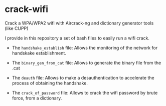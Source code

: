 # crack-wifi
Crack a WPA/WPA2 wifi with Aircrack-ng and dictionary generator tools (like CUPP)

I provide in this repository a set of bash files to easily run a wifi crack.

- The `handshake_establish` file: Allows the monitoring of the network for handskake establishment.

- The `binary_gen_from_cat` file: Allows to generate the binary file from the .cat

- The `deauth` file: Allows to make a desauthentication to accelerate the process of obtaining the handshake.

- The `crack_of_password` file: Allows to crack the wifi password by brute force, from a dictionary.
